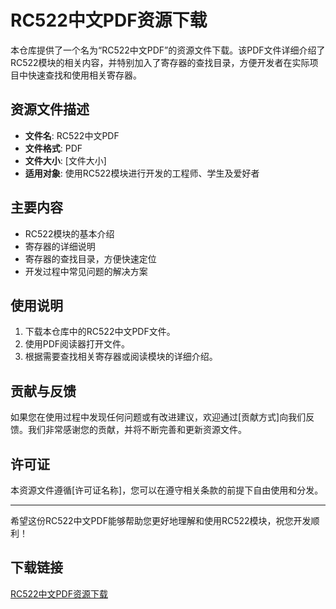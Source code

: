 # RC522中文PDF资源下载

本仓库提供了一个名为“RC522中文PDF”的资源文件下载。该PDF文件详细介绍了RC522模块的相关内容，并特别加入了寄存器的查找目录，方便开发者在实际项目中快速查找和使用相关寄存器。

## 资源文件描述

- **文件名**: RC522中文PDF
- **文件格式**: PDF
- **文件大小**: [文件大小]
- **适用对象**: 使用RC522模块进行开发的工程师、学生及爱好者

## 主要内容

- RC522模块的基本介绍
- 寄存器的详细说明
- 寄存器的查找目录，方便快速定位
- 开发过程中常见问题的解决方案

## 使用说明

1. 下载本仓库中的RC522中文PDF文件。
2. 使用PDF阅读器打开文件。
3. 根据需要查找相关寄存器或阅读模块的详细介绍。

## 贡献与反馈

如果您在使用过程中发现任何问题或有改进建议，欢迎通过[贡献方式]向我们反馈。我们非常感谢您的贡献，并将不断完善和更新资源文件。

## 许可证

本资源文件遵循[许可证名称]，您可以在遵守相关条款的前提下自由使用和分发。

---

希望这份RC522中文PDF能够帮助您更好地理解和使用RC522模块，祝您开发顺利！

## 下载链接

[RC522中文PDF资源下载](https://pan.quark.cn/s/931f82311cc0)